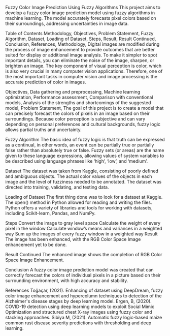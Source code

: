 Fuzzy Color Image Prediction Using Fuzzy Algorithms
This project aims to develop a fuzzy color image prediction model using fuzzy algorithms in machine learning. The model accurately forecasts pixel colors based on their surroundings, addressing uncertainties in image data.

Table of Contents
Methodology,
Objectives,
Problem Statement,
Fuzzy Algorithm,
Dataset,
Loading of Dataset,
Steps,
Result,
Result Continued,
Conclusion,
References,
Methodology,
Digital images are modified during the process of image enhancement to provide outcomes that are better suited for display or additional image analysis. To make it simpler to spot important details, you can eliminate the noise of the image, sharpen, or brighten an image. The key component of visual perception is color, which is also very crucial in many computer vision applications. Therefore, one of the most important tasks in computer vision and image processing is the accurate prediction of color in images.

Objectives,
Data gathering and preprocessing,
Machine learning optimization,
Performance assessment,
Comparison with conventional models,
Analysis of the strengths and shortcomings of the suggested model,
Problem Statement,
The goal of this project is to create a model that can precisely forecast the colors of pixels in an image based on their surroundings. Because color perception is subjective and can vary depending on personal preferences and cultural backgrounds, fuzzy logic allows partial truths and uncertainty.

Fuzzy Algorithm
The basic idea of fuzzy logic is that truth can be expressed as a continual, in other words, an event can be partially true or partially false rather than absolutely true or false. Fuzzy sets (or areas) are the name given to these language expressions, allowing values of system variables to be described using language phrases like ‘high’, ‘low’, and ‘medium’.

Dataset
The dataset was taken from Kaggle, consisting of poorly defined and ambiguous objects. The actual color values of the objects in each image and the level of fuzziness needed to be annotated. The dataset was directed into training, validating, and testing data.

Loading of Dataset
The first thing done was to look for a dataset at Kaggle. The open() method in Python allowed for reading and writing the files. Python offers a variety of libraries and tools for working with datasets, including Scikit-learn, Pandas, and NumPy.

Steps
Convert the image to gray level space
Calculate the weight of every pixel in the window
Calculate window’s means and variances in a weighted way
Sum up the images of every fuzzy window in a weighted way
Result
The image has been enhanced, with the RGB Color Space Image enhancement yet to be done.

Result Continued
The enhanced image shows the completion of RGB Color Space Image Enhancement.

Conclusion
A fuzzy color image prediction model was created that can correctly forecast the colors of individual pixels in a picture based on their surrounding environment, with high accuracy and stability.

References
Toğaçar, (2021). Enhancing of dataset using DeepDream, fuzzy color image enhancement and hypercolumn techniques to detection of the Alzheimer's disease stages by deep learning model.
Ergen, B, (2020). COVID-19 detection using deep learning models to exploit Social Mimic Optimization and structured chest X-ray images using fuzzy color and stacking approaches.
Sibiya M, (2021). Automatic fuzzy logic-based maize common rust disease severity predictions with thresholding and deep learning.
